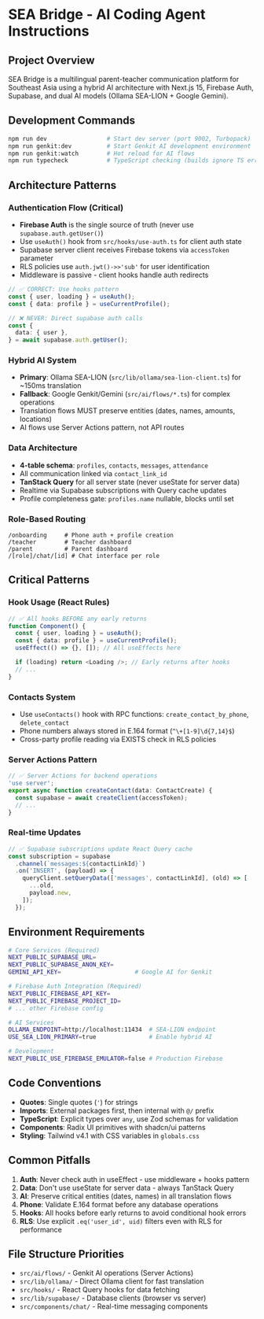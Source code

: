 # SEA Bridge - AI Coding Agent Instructions

## Project Overview

SEA Bridge is a multilingual parent-teacher communication platform for Southeast Asia using a hybrid AI architecture with Next.js 15, Firebase Auth, Supabase, and dual AI models (Ollama SEA-LION + Google Gemini).

## Development Commands

```bash
npm run dev                 # Start dev server (port 9002, Turbopack)
npm run genkit:dev          # Start Genkit AI development environment
npm run genkit:watch        # Hot reload for AI flows
npm run typecheck           # TypeScript checking (builds ignore TS errors)
```

## Architecture Patterns

### Authentication Flow (Critical)

- **Firebase Auth** is the single source of truth (never use `supabase.auth.getUser()`)
- Use `useAuth()` hook from `src/hooks/use-auth.ts` for client auth state
- Supabase server client receives Firebase tokens via `accessToken` parameter
- RLS policies use `auth.jwt()->>'sub'` for user identification
- Middleware is passive - client hooks handle auth redirects

```typescript
// ✅ CORRECT: Use hooks pattern
const { user, loading } = useAuth();
const { data: profile } = useCurrentProfile();

// ❌ NEVER: Direct supabase auth calls
const {
  data: { user },
} = await supabase.auth.getUser();
```

### Hybrid AI System

- **Primary**: Ollama SEA-LION (`src/lib/ollama/sea-lion-client.ts`) for ~150ms translation
- **Fallback**: Google Genkit/Gemini (`src/ai/flows/*.ts`) for complex operations
- Translation flows MUST preserve entities (dates, names, amounts, locations)
- AI flows use Server Actions pattern, not API routes

### Data Architecture

- **4-table schema**: `profiles`, `contacts`, `messages`, `attendance`
- All communication linked via `contact_link_id`
- **TanStack Query** for all server state (never useState for server data)
- Realtime via Supabase subscriptions with Query cache updates
- Profile completeness gate: `profiles.name` nullable, blocks until set

### Role-Based Routing

```
/onboarding     # Phone auth + profile creation
/teacher        # Teacher dashboard
/parent         # Parent dashboard
/[role]/chat/[id] # Chat interface per role
```

## Critical Patterns

### Hook Usage (React Rules)

```typescript
// ✅ All hooks BEFORE any early returns
function Component() {
  const { user, loading } = useAuth();
  const { data: profile } = useCurrentProfile();
  useEffect(() => {}, []); // All useEffects here

  if (loading) return <Loading />; // Early returns after hooks
  // ...
}
```

### Contacts System

- Use `useContacts()` hook with RPC functions: `create_contact_by_phone`, `delete_contact`
- Phone numbers always stored in E.164 format (`^\+[1-9]\d{7,14}$`)
- Cross-party profile reading via EXISTS check in RLS policies

### Server Actions Pattern

```typescript
// ✅ Server Actions for backend operations
'use server';
export async function createContact(data: ContactCreate) {
  const supabase = await createClient(accessToken);
  // ...
}
```

### Real-time Updates

```typescript
// ✅ Supabase subscriptions update React Query cache
const subscription = supabase
  .channel(`messages:${contactLinkId}`)
  .on('INSERT', (payload) => {
    queryClient.setQueryData(['messages', contactLinkId], (old) => [
      ...old,
      payload.new,
    ]);
  });
```

## Environment Requirements

```bash
# Core Services (Required)
NEXT_PUBLIC_SUPABASE_URL=
NEXT_PUBLIC_SUPABASE_ANON_KEY=
GEMINI_API_KEY=                     # Google AI for Genkit

# Firebase Auth Integration (Required)
NEXT_PUBLIC_FIREBASE_API_KEY=
NEXT_PUBLIC_FIREBASE_PROJECT_ID=
# ... other Firebase config

# AI Services
OLLAMA_ENDPOINT=http://localhost:11434  # SEA-LION endpoint
USE_SEA_LION_PRIMARY=true               # Enable hybrid AI

# Development
NEXT_PUBLIC_USE_FIREBASE_EMULATOR=false # Production Firebase
```

## Code Conventions

- **Quotes**: Single quotes (`'`) for strings
- **Imports**: External packages first, then internal with `@/` prefix
- **TypeScript**: Explicit types over `any`, use Zod schemas for validation
- **Components**: Radix UI primitives with shadcn/ui patterns
- **Styling**: Tailwind v4.1 with CSS variables in `globals.css`

## Common Pitfalls

1. **Auth**: Never check auth in useEffect - use middleware + hooks pattern
2. **Data**: Don't use useState for server data - always TanStack Query
3. **AI**: Preserve critical entities (dates, names) in all translation flows
4. **Phone**: Validate E.164 format before any database operations
5. **Hooks**: All hooks before early returns to avoid conditional hook errors
6. **RLS**: Use explicit `.eq('user_id', uid)` filters even with RLS for performance

## File Structure Priorities

- `src/ai/flows/` - Genkit AI operations (Server Actions)
- `src/lib/ollama/` - Direct Ollama client for fast translation
- `src/hooks/` - React Query hooks for data fetching
- `src/lib/supabase/` - Database clients (browser vs server)
- `src/components/chat/` - Real-time messaging components
